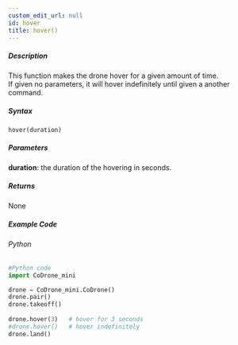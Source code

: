 ```yaml
---
custom_edit_url: null
id: hover
title: hover()
---
```


##### Description

This function makes the drone hover for a given amount of time. <br />
If given no parameters, it will hover indefinitely until given a another command.

##### Syntax
```hover(duration)```

##### Parameters

**duration**: the duration of the hovering in seconds.<br />

##### Returns

None

##### Example Code
###### Python
```python
#Python code
import CoDrone_mini

drone = CoDrone_mini.CoDrone()
drone.pair()
drone.takeoff()
	
drone.hover(3)   # hover for 3 seconds
#drone.hover()   # hover indefinitely 
drone.land()
```
